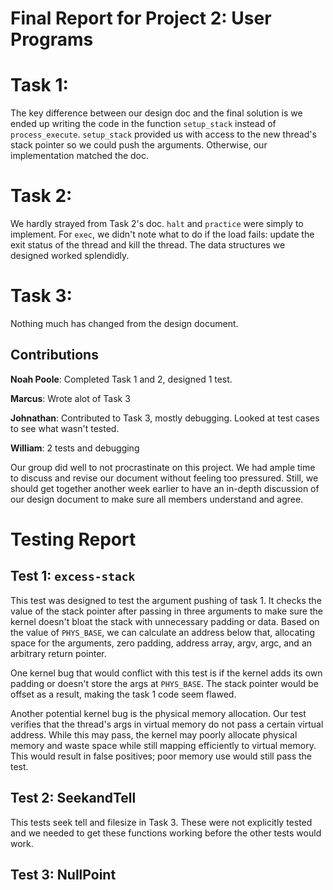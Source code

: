 Final Report for Project 2: User Programs
===================================

# Task 1:
The key difference between our design doc and the final solution is we ended up writing the code in the function `setup_stack` instead of `process_execute`.  `setup_stack` provided us with access to the new thread's stack pointer so we could push the arguments.  Otherwise, our implementation matched the doc.

# Task 2:
We hardly strayed from Task 2's doc.  `halt` and `practice` were simply to implement.  For `exec`, we didn't note what to do if the load fails: update the exit status of the thread and kill the thread.  The data structures we designed worked splendidly.

# Task 3:
Nothing much has changed from the design document.


## Contributions
**Noah Poole**: Completed Task 1 and 2, designed 1 test.

**Marcus**: Wrote alot of Task 3

**Johnathan**: Contributed to Task 3, mostly debugging. Looked at test cases to see what wasn't tested.

**William**: 2 tests and debugging

Our group did well to not procrastinate on this project.  We had ample time to discuss and revise our document without feeling too pressured.  Still, we should get together another week earlier to have an in-depth discussion of our design document to make sure all members understand and agree.

# Testing Report

## Test 1: `excess-stack`
This test was designed to test the argument pushing of task 1.  It checks the value of the stack pointer after passing in three arguments to make sure the kernel doesn't bloat the stack with unnecessary padding or data.  Based on the value of `PHYS_BASE`, we can calculate an address below that, allocating space for the arguments, zero padding, address array, argv, argc, and an arbitrary return pointer.

One kernel bug that would conflict with this test is if the kernel adds its own padding or doesn't store the args at `PHYS_BASE`.  The stack pointer would be offset as a result, making the task 1 code seem flawed.

Another potential kernel bug is the physical memory allocation.  Our test verifies that the thread's args in virtual memory do not pass a certain virtual address.  While this may pass, the kernel may poorly allocate physical memory and waste space while still mapping efficiently to virtual memory.  This would result in false positives; poor memory use would still pass the test.

## Test 2: SeekandTell
This tests seek tell and filesize in Task 3. These were not explicitly tested and we needed to get these functions working before the other tests would work.

## Test 3: NullPoint
